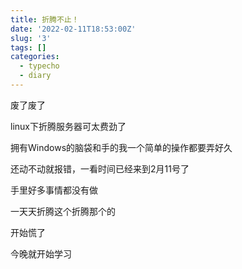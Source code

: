 ```yaml
---
title: 折腾不止！
date: '2022-02-11T18:53:00Z'
slug: '3'
tags: []
categories:
  - typecho
  - diary
---
```

废了废了

linux下折腾服务器可太费劲了

拥有Windows的脑袋和手的我一个简单的操作都要弄好久

还动不动就报错，一看时间已经来到2月11号了

手里好多事情都没有做

一天天折腾这个折腾那个的

开始慌了

今晚就开始学习
